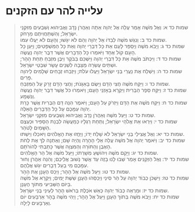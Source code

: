 # עלייה להר עם הזקנים

> שמות כד א: וְאֶל מֹשֶׁה אָמַר עֲלֵה אֶל יְהוָה אַתָּה וְאַהֲרֹן נָדָב וַאֲבִיהוּא וְשִׁבְעִים מִזִּקְנֵי יִשְׂרָאֵל; וְהִשְׁתַּחֲוִיתֶם מֵרָחֹק.  
> שמות כד ב: וְנִגַּשׁ מֹשֶׁה לְבַדּוֹ אֶל יְהוָה וְהֵם לֹא יִגָּשׁוּ; וְהָעָם לֹא יַעֲלוּ עִמּוֹ.  
> שמות כד ג: וַיָּבֹא מֹשֶׁה וַיְסַפֵּר לָעָם אֵת כָּל דִּבְרֵי יְהוָה וְאֵת כָּל הַמִּשְׁפָּטִים; וַיַּעַן כָּל הָעָם קוֹל אֶחָד וַיֹּאמְרוּ כָּל הַדְּבָרִים אֲשֶׁר דִּבֶּר יְהוָה נַעֲשֶׂה.  
> שמות כד ד: וַיִּכְתֹּב מֹשֶׁה אֵת כָּל דִּבְרֵי יְהוָה וַיַּשְׁכֵּם בַּבֹּקֶר וַיִּבֶן מִזְבֵּחַ תַּחַת הָהָר; וּשְׁתֵּים עֶשְׂרֵה מַצֵּבָה לִשְׁנֵים עָשָׂר שִׁבְטֵי יִשְׂרָאֵל.  
> שמות כד ה: וַיִּשְׁלַח אֶת נַעֲרֵי בְּנֵי יִשְׂרָאֵל וַיַּעֲלוּ עֹלֹת; וַיִּזְבְּחוּ זְבָחִים שְׁלָמִים לַיהוָה פָּרִים.  
> שמות כד ו: וַיִּקַּח מֹשֶׁה חֲצִי הַדָּם וַיָּשֶׂם בָּאַגָּנֹת; וַחֲצִי הַדָּם זָרַק עַל הַמִּזְבֵּחַ.  
> שמות כד ז: וַיִּקַּח סֵפֶר הַבְּרִית וַיִּקְרָא בְּאָזְנֵי הָעָם; וַיֹּאמְרוּ כֹּל אֲשֶׁר דִּבֶּר יְהוָה נַעֲשֶׂה וְנִשְׁמָע.  
> שמות כד ח: וַיִּקַּח מֹשֶׁה אֶת הַדָּם וַיִּזְרֹק עַל הָעָם; וַיֹּאמֶר הִנֵּה דַם הַבְּרִית אֲשֶׁר כָּרַת יְהוָה עִמָּכֶם עַל כָּל הַדְּבָרִים הָאֵלֶּה.  
> שמות כד ט: וַיַּעַל מֹשֶׁה וְאַהֲרֹן נָדָב וַאֲבִיהוּא וְשִׁבְעִים מִזִּקְנֵי יִשְׂרָאֵל.  
> שמות כד י: וַיִּרְאוּ אֵת אֱלֹהֵי יִשְׂרָאֵל; וְתַחַת רַגְלָיו כְּמַעֲשֵׂה לִבְנַת הַסַּפִּיר וּכְעֶצֶם הַשָּׁמַיִם לָטֹהַר.  
> שמות כד יא: וְאֶל אֲצִילֵי בְּנֵי יִשְׂרָאֵל לֹא שָׁלַח יָדוֹ; וַיֶּחֱזוּ אֶת הָאֱלֹהִים וַיֹּאכְלוּ וַיִּשְׁתּוּ.  
> שמות כד יב: וַיֹּאמֶר יְהוָה אֶל מֹשֶׁה עֲלֵה אֵלַי הָהָרָה וֶהְיֵה שָׁם; וְאֶתְּנָה לְךָ אֶת לֻחֹת הָאֶבֶן וְהַתּוֹרָה וְהַמִּצְוָה אֲשֶׁר כָּתַבְתִּי לְהוֹרֹתָם.  
> שמות כד יג: וַיָּקָם מֹשֶׁה וִיהוֹשֻׁעַ מְשָׁרְתוֹ; וַיַּעַל מֹשֶׁה אֶל הַר הָאֱלֹהִים.  
> שמות כד יד: וְאֶל הַזְּקֵנִים אָמַר שְׁבוּ לָנוּ בָזֶה עַד אֲשֶׁר נָשׁוּב אֲלֵיכֶם; וְהִנֵּה אַהֲרֹן וְחוּר עִמָּכֶם מִי בַעַל דְּבָרִים יִגַּשׁ אֲלֵהֶם.  
> שמות כד טו: וַיַּעַל מֹשֶׁה אֶל הָהָר; וַיְכַס הֶעָנָן אֶת הָהָר.  
> שמות כד טז: וַיִּשְׁכֹּן כְּבוֹד יְהוָה עַל הַר סִינַי וַיְכַסֵּהוּ הֶעָנָן שֵׁשֶׁת יָמִים; וַיִּקְרָא אֶל מֹשֶׁה בַּיּוֹם הַשְּׁבִיעִי מִתּוֹךְ הֶעָנָן.  
> שמות כד יז: וּמַרְאֵה כְּבוֹד יְהוָה כְּאֵשׁ אֹכֶלֶת בְּרֹאשׁ הָהָר לְעֵינֵי בְּנֵי יִשְׂרָאֵל.  
> שמות כד יח: וַיָּבֹא מֹשֶׁה בְּתוֹךְ הֶעָנָן וַיַּעַל אֶל הָהָר; וַיְהִי מֹשֶׁה בָּהָר אַרְבָּעִים יוֹם וְאַרְבָּעִים לָיְלָה.   
 

